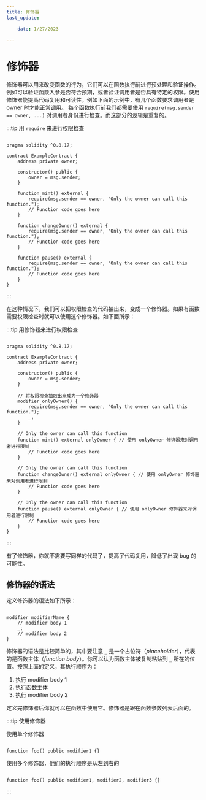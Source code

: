 ```yaml
---
title: 修饰器 
last_update:

    date: 1/27/2023

---
```


# 修饰器

修饰器可以用来改变函数的行为，它们可以在函数执行前进行预处理和验证操作。例如可以验证函数入参是否符合预期，或者验证调用者是否具有特定的权限。使用修饰器能提高代码复用和可读性。例如下面的示例中，有几个函数要求调用者是 owner 时才能正常调用。 每个函数执行前我们都需要使用 `require(msg.sender == owner, ...)` 对调用者身份进行检查。而这部分的逻辑是重复的。

:::tip 用 `require` 来进行权限检查

```solidity

pragma solidity ^0.8.17;

contract ExampleContract {
    address private owner;

    constructor() public {
        owner = msg.sender;
    }

    function mint() external {
        require(msg.sender == owner, "Only the owner can call this function.");
        // Function code goes here
    }

    function changeOwner() external {
        require(msg.sender == owner, "Only the owner can call this function.");
        // Function code goes here
    }

    function pause() external {
        require(msg.sender == owner, "Only the owner can call this function.");
        // Function code goes here
    }
}

```

:::

在这种情况下，我们可以把权限检查的代码抽出来，变成一个修饰器。如果有函数需要权限检查时就可以使用这个修饰器。如下面所示：

:::tip 用修饰器来进行权限检查

```solidity

pragma solidity ^0.8.17;

contract ExampleContract {
    address private owner;

    constructor() public {
        owner = msg.sender;
    }

    // 将权限检查抽取出来成为一个修饰器
    modifier onlyOwner() {
        require(msg.sender == owner, "Only the owner can call this function.");
        _;
    }

    // Only the owner can call this function
    function mint() external onlyOwner { // 使用 onlyOwner 修饰器来对调用者进行限制
        // Function code goes here
    }

    // Only the owner can call this function
    function changeOwner() external onlyOwner { // 使用 onlyOwner 修饰器来对调用者进行限制
        // Function code goes here
    }

    // Only the owner can call this function
    function pause() external onlyOwner { // 使用 onlyOwner 修饰器来对调用者进行限制
        // Function code goes here
    }
}

```

:::

有了修饰器，你就不需要写同样的代码了，提高了代码复用，降低了出现 bug 的可能性。

## 修饰器的语法

定义修饰器的语法如下所示：

```solidity

modifier modifierName {
    // modifier body 1
    _;
    // modifier body 2
}

```

修饰器的语法是比较简单的，其中要注意 `_` 是一个占位符（*placeholder*），代表的是函数主体（*function body*）。你可以认为函数主体被复制粘贴到 `_` 所在的位置。按照上面的定义，其执行顺序为：

1. 执行 modifier body 1
2. 执行函数主体
3. 执行 modifier body 2

定义完修饰器后你就可以在函数中使用它。修饰器是跟在函数参数列表后面的。

:::tip 使用修饰器

使用单个修饰器

```solidity

function foo() public modifier1 {}

```

使用多个修饰器，他们的执行顺序是从左到右的

```solidity

function foo() public modifier1, modifier2, modifier3 {}

```

:::
